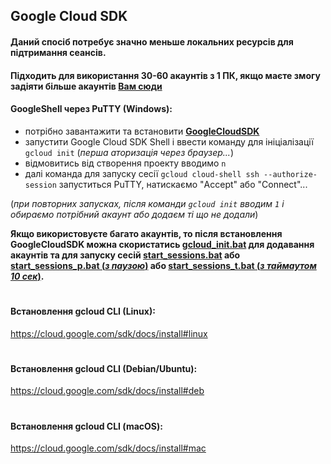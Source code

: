 ## Google Cloud SDK
#### Даний спосіб потребує значно меньше локальних ресурсів для підтримання сеансів. 
#### Підходить для використання 30-60 акаунтів з 1 ПК, якщо маєте змогу задіяти більше акаунтів [Вам сюди](https://github.com/Operation-Stop-russia/CYBER_HAIL#readme)
#### GoogleShell через PuTTY (Windows): 
- потрібно завантажити та встановити **[GoogleCloudSDK](https://dl.google.com/dl/cloudsdk/channels/rapid/GoogleCloudSDKInstaller.exe)**
- запустити Google Cloud SDK Shell і ввести команду для ініціалізації `gcloud init` (*перша аторизація через браузер...*)
- відмовитись від створення проекту вводимо `n`
- далі команда для запуску сесії `gcloud cloud-shell ssh --authorize-session`
запуститься PuTTY, натискаємо "Accept" або "Connect"...    
    
(*при повторних запусках, після команди `gcloud init` вводим `1` і обираємо потрібний акаунт або додаєм ті що не додали*)

**Якщо використовуєте багато акаунтів, то після встановлення GoogleCloudSDK можна скористатись [gcloud_init.bat](https://raw.githubusercontent.com/Operation-Stop-russia/Gcloudshell_ddos/main/GShellSDK/gcloud_init.bat) для додавання акаунтів та для запуску сесій [start_sessions.bat](https://raw.githubusercontent.com/Operation-Stop-russia/Gcloudshell_ddos/main/GShellSDK/start_sessions.bat) або [start_sessions_p.bat (*з паузою*)](https://raw.githubusercontent.com/Operation-Stop-russia/Gcloudshell_ddos/main/GShellSDK/start_sessions_p.bat) або  [start_sessions_t.bat (*з таймаутом 10 сек*)](https://raw.githubusercontent.com/Operation-Stop-russia/Gcloudshell_ddos/main/GShellSDK/start_sessions_t.bat).**
#
#
#### Встановлення gcloud CLI (Linux):    
https://cloud.google.com/sdk/docs/install#linux
#
#### Встановлення gcloud CLI (Debian/Ubuntu):    
https://cloud.google.com/sdk/docs/install#deb
#
#### Встановлення gcloud CLI (macOS):    
https://cloud.google.com/sdk/docs/install#mac
